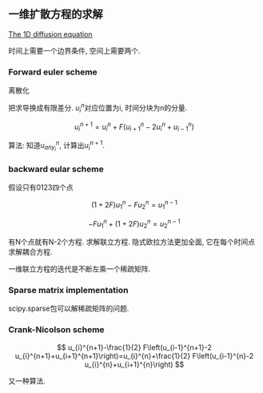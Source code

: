 

## 一维扩散方程的求解

[The 1D diffusion equation](https://hplgit.github.io/num-methods-for-PDEs/doc/pub/diffu/sphinx/._main_diffu001.html)

时间上需要一个边界条件, 空间上需要两个.

### Forward euler scheme

离散化

把求导换成有限差分. $u_i^n$对应位置为i, 时间分块为n的分量.

$$
u_{i}^{n+1}=u_{i}^{n}+F\left(u_{i+1}^{n}-2 u_{i}^{n}+u_{i-1}^{n}\right)
$$

算法: 知道$u_{any_i}^n$, 计算出$u_i^{n+1}$.

### backward eular scheme

假设只有0123四个点

$$
(1+2 F) u_{1}^{n}-F u_{2}^{n}=u_{1}^{n-1}
$$

$$
-F u_{1}^{n}+(1+2 F) u_{2}^{n}=u_{2}^{n-1}
$$

有N个点就有N-2个方程. 求解联立方程. 隐式欧拉方法更加全面, 它在每个时间点求解耦合方程.

一维联立方程的迭代是不断左乘一个稀疏矩阵.

### Sparse matrix implementation

scipy.sparse包可以解稀疏矩阵的问题.

### Crank-Nicolson scheme

$$
u_{i}^{n+1}-\frac{1}{2} F\left(u_{i-1}^{n+1}-2 u_{i}^{n+1}+u_{i+1}^{n+1}\right)=u_{i}^{n}+\frac{1}{2} F\left(u_{i-1}^{n}-2 u_{i}^{n}+u_{i+1}^{n}\right)
$$

又一种算法.